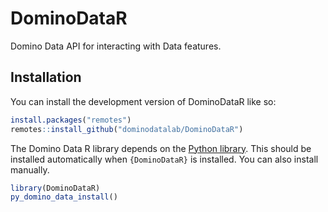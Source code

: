 
<!-- README.md is generated from README.Rmd. Please edit that file -->

# DominoDataR

<!-- badges: start -->
<!-- badges: end -->

Domino Data API for interacting with Data features.

## Installation

You can install the development version of DominoDataR like so:

``` r
install.packages("remotes")
remotes::install_github("dominodatalab/DominoDataR")
```

The Domino Data R library depends on the [Python
library](https://pypi.org/project/dominodatalab-data/). This should be
installed automatically when `{DominoDataR}` is installed. You can also
install manually.

``` r
library(DominoDataR)
py_domino_data_install()
```
